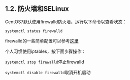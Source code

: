 ## 1.2. 防火墙和SELinux

CentOS7默认使用firewalld防火墙，运行以下命令以查看状态：

```
systemctl status firewalld
```

firewalld的一些简单配置可以参考[这里](https://www.server-world.info/en/note?os=CentOS_7&p=firewalld)

个人习惯使用iptables，按下面步骤操作：

`systemctl stop firewalld`停止firewalld

`systemctl disable firewalld`取消开机启动





